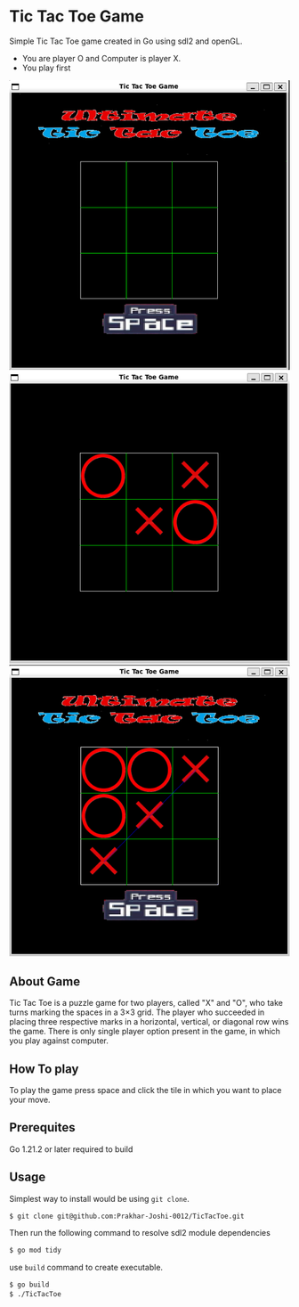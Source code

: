 
# Tic Tac Toe Game
Simple Tic Tac Toe game created in Go using sdl2 and openGL. 
* You are player O and Computer is player X. 
* You play first
  
![Alt StartScreen](/impls/start.png)
![Alt PlayScreen](/impls/play.png)
![Alt FinishScreen](/impls/finish.png)

## About Game
Tic Tac Toe is a puzzle game for two players, called "X" and "O", who take turns marking the spaces in a 3×3 grid. The player who succeeded in placing three respective marks in a horizontal, vertical, or diagonal row wins the game. There is only single player option present in the game, in which you play against computer.
## How To play
To play the game press space and click the tile in which you want to place your move.
## Prerequites
Go 1.21.2 or later required to build
## Usage
Simplest way to install would be using `git clone`.
```sh
$ git clone git@github.com:Prakhar-Joshi-0012/TicTacToe.git
```
Then run the following command to resolve sdl2 module dependencies
```sh
$ go mod tidy
```
use `build` command to create executable.
```sh
$ go build
$ ./TicTacToe
```


